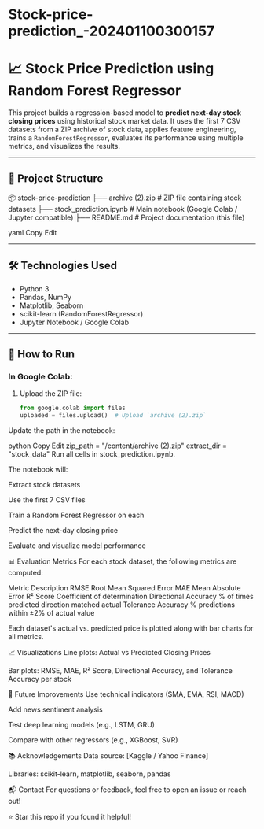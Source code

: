 # Stock-price-prediction_-202401100300157
# 📈 Stock Price Prediction using Random Forest Regressor

This project builds a regression-based model to **predict next-day stock closing prices** using historical stock market data. It uses the first 7 CSV datasets from a ZIP archive of stock data, applies feature engineering, trains a `RandomForestRegressor`, evaluates its performance using multiple metrics, and visualizes the results.

---

## 📁 Project Structure

📦 stock-price-prediction
├── archive (2).zip # ZIP file containing stock datasets
├── stock_prediction.ipynb # Main notebook (Google Colab / Jupyter compatible)
├── README.md # Project documentation (this file)

yaml
Copy
Edit

---

## 🛠️ Technologies Used

- Python 3
- Pandas, NumPy
- Matplotlib, Seaborn
- scikit-learn (RandomForestRegressor)
- Jupyter Notebook / Google Colab

---

## 🚀 How to Run

### In Google Colab:

1. Upload the ZIP file:
   ```python
   from google.colab import files
   uploaded = files.upload()  # Upload `archive (2).zip`
Update the path in the notebook:

python
Copy
Edit
zip_path = "/content/archive (2).zip"
extract_dir = "stock_data"
Run all cells in stock_prediction.ipynb.

The notebook will:

Extract stock datasets

Use the first 7 CSV files

Train a Random Forest Regressor on each

Predict the next-day closing price

Evaluate and visualize model performance

📊 Evaluation Metrics
For each stock dataset, the following metrics are computed:

Metric	Description
RMSE	Root Mean Squared Error
MAE	Mean Absolute Error
R² Score	Coefficient of determination
Directional Accuracy	% of times predicted direction matched actual
Tolerance Accuracy	% predictions within ±2% of actual value

Each dataset's actual vs. predicted price is plotted along with bar charts for all metrics.

📈 Visualizations
Line plots: Actual vs Predicted Closing Prices

Bar plots: RMSE, MAE, R² Score, Directional Accuracy, and Tolerance Accuracy per stock

🧠 Future Improvements
Use technical indicators (SMA, EMA, RSI, MACD)

Add news sentiment analysis

Test deep learning models (e.g., LSTM, GRU)

Compare with other regressors (e.g., XGBoost, SVR)

📚 Acknowledgements
Data source: [Kaggle / Yahoo Finance]

Libraries: scikit-learn, matplotlib, seaborn, pandas

📬 Contact
For questions or feedback, feel free to open an issue or reach out!

⭐ Star this repo if you found it helpful!

